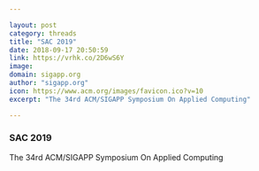 ```yaml
---

layout: post
category: threads
title: "SAC 2019"
date: 2018-09-17 20:50:59
link: https://vrhk.co/2D6wS6Y
image: 
domain: sigapp.org
author: "sigapp.org"
icon: https://www.acm.org/images/favicon.ico?v=10
excerpt: "The 34rd ACM/SIGAPP Symposium On Applied Computing"

---
```


### SAC 2019

The 34rd ACM/SIGAPP Symposium On Applied Computing